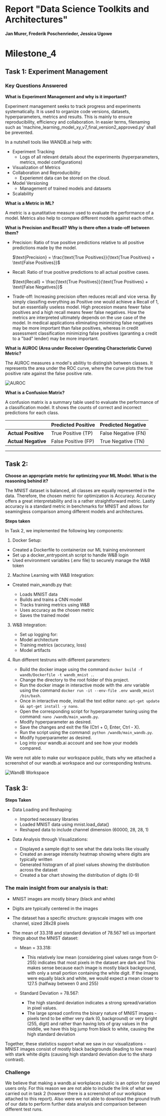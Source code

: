 # Report "Data Science Toolkits and Architectures"
#### Jan Murer, Frederik Poschenrieder, Jessica Ugowe 


# Milestone_4

## Task 1: Experiment Management

### Key Questions Answered

**What is Experiment Management and why is it important?**

Experiment management seeks to track progress and experiments systematically. It is used to organize code versions, datasets, hyperparameters, metrics and results. This is mainly to ensure reproducibility, efficiency and collaboration. In easier terms, filenaming such as 'machine_learning_model_xy_v7_final_version2_approved.py' shall be prevented.

In a nutshell tools like WANDB.ai help with:
- Experiment Tracking
    - Logs of all relevant details about the experiments (hyperparameters, metrics, model configurations)
- Visualization of Metrics
- Collaboration and Reproducibility
    - Experiemnt data can be stored on the cloud.
- Model Versioning
    - Management of trained models and datasets
- Scalability

**What is a Metric in ML?**

A metric is a qunatitative measure used to evaluate the performance of a model. Metrics also help to compare different models against each other.

**What is Precision and Recall? Why is there often a trade-off between them?**

- Precision: Ratio of true positive predictions relative to all positive predictions made by the model.

    $\text{Precision} = \frac{\text{True Positives}}{\text{True Positives} + \text{False Positives}}$

- Recall: Ratio of true positive predictions to all actual positive cases.

    $\text{Recall} = \frac{\text{True Positives}}{\text{True Positives} + \text{False Negatives}}$

- Trade-off: Increasing precision often reduces recall and vice versa. By simply classifing everything as Positive one would achieve a Recall of 1, but an essentially useless model. High precesion means fewer false positives and a high recall means fewer false negatives. How the metrics are interpreted ultimately depends on the use case of the model. In medical applications eliminating minimizing false negatives may be more important than false positives, whereas in credit assessment classification minimizing false positives (garanting a credit to a "bad" lender) may be more important.

**What is AUROC (Area under Receiver Operating Characteristic Curve) Metric?**

The AUROC measures a model's abilitiy to distingish between classes. It represents the area under the ROC curve, where the curve plots the true positive rate against the false positive rate. 

![AUROC](https://glassboxmedicine.com/wp-content/uploads/2019/02/roc-curve-v2.png)

**What is a Confusion Matrix?**

A confusion matrix is a summary table used to evaluate the performance of a classification model. It shows the counts of correct and incorrect predictions for each class. 

|                | Predicted Positive | Predicted Negative |
|----------------|--------------------|--------------------|
| **Actual Positive** | True Positive (TP)   | False Negative (FN)  |
| **Actual Negative** | False Positive (FP)  | True Negative (TN)   |

---

## Task 2: 

**Choose an appropriate metric for optimizing your ML Model. What is the reasoning behind it?**

The MNIST dataset is balanced, all classes are equally represented in the data. Therefore, the chosen metric for optimization is Accuracy. Accuracy offers a great interpretability and is a rather straightforward metric. Lastly accuracy is a standard metric in benchmarks for MNIST and allows for seamingless comparison among different models and architectures. 


**Steps taken**

In Task 2, we implemented the following key components:

1. Docker Setup:

-   Created a Dockerfile to containerize our ML training environment
-   Set up a docker_entrypoint.sh script to handle W&B login
-   Used environment variables (.env file) to securely manage the W&B token

2. Machine Learning with W&B Integration:

-   Created main_wandb.py that:

    -   Loads MNIST data
    -   Builds and trains a CNN model
    -   Tracks training metrics using W&B
    -   Uses accuracy as the chosen metric
    -   Saves the trained model

3.  W&B Integration:

    -   Set up logging for:
    -   Model architecture
    -   Training metrics (accuracy, loss)
    -   Model artifacts


4. Run different testruns with different parameters:

    -   Build the docker image using the command `docker build -f wandb/Dockerfile -t wandb_mnist .`.
    -   Change the directory to the root folder of this project.
    -   Run the docker image in interactive mode with the .env variable using the command `docker run -it --env-file .env wandb_mnist /bin/bash`.
    -   Once in interactive mode, install the text editor nano: `apt-get update && apt-get install -y nano`.
    -   Open the corresponding script for hyperparameter tuning using the command: `nano /wandb/main_wandb.py`.
    -   Modify hyperparameter as desired.
    -   Save the changes and exit the file (Ctrl + O, Enter, Ctrl - X).
    -   Run the script using the command: `python /wandb/main_wandb.py`.
    -   Modify hyperparameter as desired.
    -   Log into your wandb.ai account and see how your models compared.

We were not able to make our workspace public, thats why we attached a screenshot of our wandb.ai workspace and our corresponding testruns.


![WandB Workspace](img/wandb_workspace.png "WandB Workspace Screenshot")
 
## Task 3:

**Steps Taken**

-   Data Loading and Reshaping:
    -   Imported necessary libraries 
    -   Loaded MNIST data using mnist.load_data()
    -   Reshaped data to include channel dimension (60000, 28, 28, 1)

-   Data Analysis through Visualizations:
    -   Displayed a sample digit to see what the data looks like visually
    -   Created an average intensity heatmap showing where digits are typically written
    -   Generated histogram of all pixel values showing the distribution across the dataset
    -   Created a bar chart showing the distribution of digits (0-9)

### The main insight from our analysis is that:

-   MNIST images are mostly binary (black and white)
-   Digits are typically centered in the images
-   The dataset has a specific structure: grayscale images with one channel, sized 28x28 pixels
-   The mean of 33.318 and standard deviation of 78.567 tell us important things about the MNIST dataset:

    -   Mean = 33.318:

        -   This relatively low mean (considering pixel values range from 0-255) indicates that most pixels in the dataset are dark and This makes sense because each image is mostly black background, with only a small portion containing the white digit. If the images were equally black and white, we would expect a mean closer to 127.5 (halfway between 0 and 255)

    -   Standard Deviation = 78.567:

        -   The high standard deviation indicates a strong spread/variation in pixel values.
        -   The large spread confirms the binary nature of MNIST images - pixels tend to be either very dark (0, background) or very bright (255, digit) and rather than having lots of gray values in the middle, we have this big jump from black to white, causing the high standard deviation

Together, these statistics support what we saw in our visualizations - MNIST images consist of mostly black backgrounds (leading to low mean) with stark white digits (causing high standard deviation due to the sharp contrast).

### Challenge

 We believe that making a wandb.ai workplaces public is an option for payed users only. For this reason we are not able to include the link of what we carried out in task 2 (however there is a screenshot of our workplace attached to this report). Also were we not able to download the ground truth of our data to perform further data analysis and comparison between different test runs.

